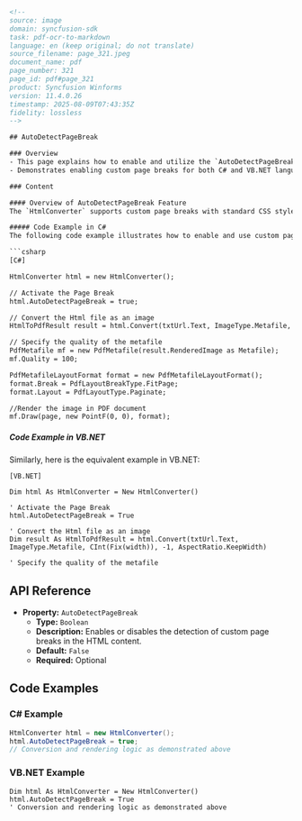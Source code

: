 ```html
<!-- 
source: image
domain: syncfusion-sdk
task: pdf-ocr-to-markdown
language: en (keep original; do not translate)
source_filename: page_321.jpeg
document_name: pdf
page_number: 321
page_id: pdf#page_321
product: Syncfusion Winforms
version: 11.4.0.26
timestamp: 2025-08-09T07:43:35Z
fidelity: lossless
-->

## AutoDetectPageBreak

### Overview
- This page explains how to enable and utilize the `AutoDetectPageBreak` property in the HtmlConverter to handle custom page breaks using standard CSS styles.
- Demonstrates enabling custom page breaks for both C# and VB.NET languages.

### Content

#### Overview of AutoDetectPageBreak Feature
The `HtmlConverter` supports custom page breaks with standard CSS styles like `page-break-before:always` and `page-break-after:always` that can be applied to any HTML object. You can enable custom page breaks by setting the `AutoDetectPageBreak` property to `True`.

##### Code Example in C#
The following code example illustrates how to enable and use custom page breaks in C#:

```csharp
[C#]

HtmlConverter html = new HtmlConverter();

// Activate the Page Break
html.AutoDetectPageBreak = true;

// Convert the Html file as an image
HtmlToPdfResult result = html.Convert(txtUrl.Text, ImageType.Metafile, (int)width, -1, AspectRatio.KeepWidth);

// Specify the quality of the metafile
PdfMetafile mf = new PdfMetafile(result.RenderedImage as Metafile);
mf.Quality = 100;

PdfMetafileLayoutFormat format = new PdfMetafileLayoutFormat();
format.Break = PdfLayoutBreakType.FitPage;
format.Layout = PdfLayoutType.Paginate;

//Render the image in PDF document
mf.Draw(page, new PointF(0, 0), format);
```

##### Code Example in VB.NET
Similarly, here is the equivalent example in VB.NET:

```vb.net
[VB.NET]

Dim html As HtmlConverter = New HtmlConverter()

' Activate the Page Break
html.AutoDetectPageBreak = True

' Convert the Html file as an image
Dim result As HtmlToPdfResult = html.Convert(txtUrl.Text, ImageType.Metafile, CInt(Fix(width)), -1, AspectRatio.KeepWidth)

' Specify the quality of the metafile
```

## API Reference
- **Property:** `AutoDetectPageBreak`
  - **Type:** `Boolean`
  - **Description:** Enables or disables the detection of custom page breaks in the HTML content.
  - **Default:** `False`
  - **Required:** Optional

## Code Examples

### C# Example
```csharp
HtmlConverter html = new HtmlConverter();
html.AutoDetectPageBreak = true;
// Conversion and rendering logic as demonstrated above
```

### VB.NET Example
```vb.net
Dim html As HtmlConverter = New HtmlConverter()
html.AutoDetectPageBreak = True
' Conversion and rendering logic as demonstrated above
```

<!-- tags: [Syncfusion, WinForms, HtmlConverter, AutoDetectPageBreak, C#, VB.NET] keywords: [custom page breaks, CSS styles, page-break-before, page-break-after, HtmlConverter, AutoDetectPageBreak, C#, VB.NET] -->
```